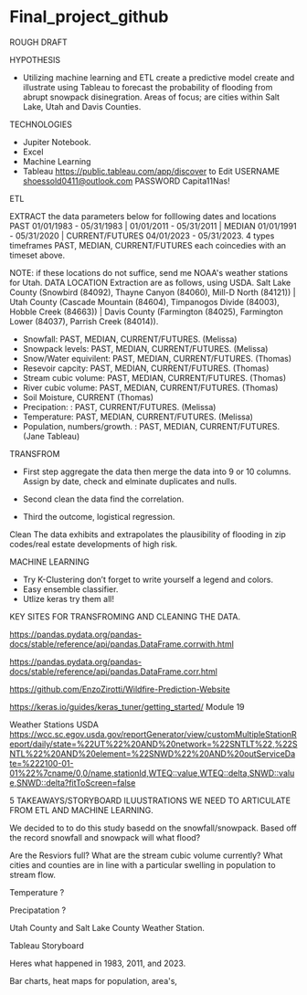 # Final_project_github

ROUGH DRAFT

HYPOTHESIS 
- Utilizing machine learning and ETL create a predictive model create and illustrate using Tableau to forecast the probability of flooding from abrupt snowpack disinegration. Areas of focus; are cities within Salt Lake, Utah and Davis Counties. 

TECHNOLOGIES 
- Jupiter Notebook.
- Excel
- Machine Learning
- Tableau https://public.tableau.com/app/discover to Edit USERNAME shoessold0411@outlook.com PASSWORD Capita11Nas!

ETL

EXTRACT the data parameters below for folllowing dates and locations PAST 01/01/1983 - 05/31/1983 | 01/01/2011 - 05/31/2011 | MEDIAN 01/01/1991 - 05/31/2020 | CURRENT/FUTURES 04/01/2023 - 05/31/2023. 4 types timeframes PAST, MEDIAN, CURRENT/FUTURES each coincedies with an timeset above. 

NOTE: if these locations do not suffice, send me NOAA's weather stations for Utah.
DATA LOCATION Extraction are as follows, using USDA. Salt Lake County (Snowbird (84092), Thayne Canyon (84060), Mill-D  North (84121)) | Utah County (Cascade Mountain (84604), Timpanogos Divide (84003), Hobble Creek (84663)) | Davis County (Farmington (84025), Farmington Lower (84037), Parrish Creek (84014)). 
 


- Snowfall: PAST, MEDIAN, CURRENT/FUTURES. (Melissa)
- Snowpack levels: PAST, MEDIAN, CURRENT/FUTURES. (Melissa)
- Snow/Water equivilent: PAST, MEDIAN, CURRENT/FUTURES. (Thomas)
- Resevoir capcity: PAST, MEDIAN, CURRENT/FUTURES. (Thomas)
- Stream cubic volume: PAST, MEDIAN, CURRENT/FUTURES. (Thomas)
- River cubic volume: PAST, MEDIAN, CURRENT/FUTURES. (Thomas)
- Soil Moisture, CURRENT (Thomas)
- Precipation: : PAST, CURRENT/FUTURES.  (Melissa)
- Temperature: PAST, MEDIAN, CURRENT/FUTURES. (Melissa)
- Population, numbers/growth. : PAST, MEDIAN, CURRENT/FUTURES. (Jane Tableau)

TRANSFROM 

- First step aggregate the data then merge the data into 9 or 10 columns. Assign by date, check and elminate duplicates and nulls. 

- Second clean the data find the correlation.

- Third the outcome, logistical regression. 

Clean
The data exhibits and extrapolates the plausibility of flooding in zip codes/real estate developments of high risk.  

MACHINE LEARNING 

- Try K-Clustering don’t forget to write yourself a legend and colors. 
- Easy ensemble classifier. 
- Utlize keras try them all!

KEY SITES FOR TRANSFROMING AND CLEANING THE DATA.


https://pandas.pydata.org/pandas-docs/stable/reference/api/pandas.DataFrame.corrwith.html

https://pandas.pydata.org/pandas-docs/stable/reference/api/pandas.DataFrame.corr.html

https://github.com/EnzoZirotti/Wildfire-Prediction-Website

https://keras.io/guides/keras_tuner/getting_started/ Module 19
 

Weather Stations USDA
https://wcc.sc.egov.usda.gov/reportGenerator/view/customMultipleStationReport/daily/state=%22UT%22%20AND%20network=%22SNTLT%22,%22SNTL%22%20AND%20element=%22SNWD%22%20AND%20outServiceDate=%222100-01-01%22%7cname/0,0/name,stationId,WTEQ::value,WTEQ::delta,SNWD::value,SNWD::delta?fitToScreen=false



5 TAKEAWAYS/STORYBOARD ILUUSTRATIONS WE NEED TO ARTICULATE FROM ETL AND MACHINE LEARNING.  

We decided to to do this study basedd on the snowfall/snowpack. Based off the record snowfall and snowpack will what flood? 

Are the Resviors full? What are the stream cubic volume currently? What cities and counties are in line with a particular swelling in population to stream flow.

Temperature ? 

Precipatation ? 

Utah County and Salt Lake County Weather Station. 


Tableau Storyboard 

Heres what happened in 1983, 2011, and 2023. 

Bar charts, heat maps for population, area's, 









 











